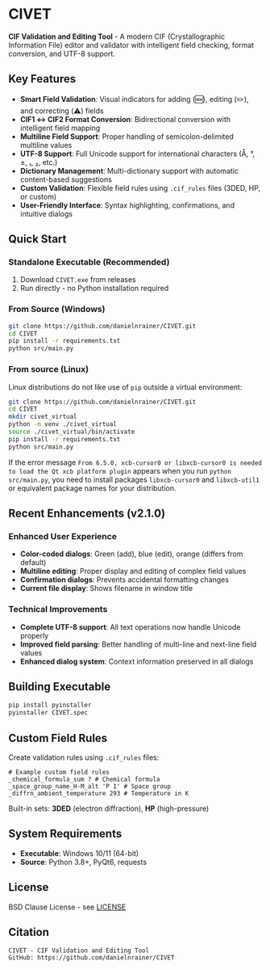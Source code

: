# CIVET

**CIF Validation and Editing Tool** - A modern CIF (Crystallographic Information File) editor and validator with intelligent field checking, format conversion, and UTF-8 support.

## Key Features

- **Smart Field Validation**: Visual indicators for adding (🆕), editing (✏️), and correcting (⚠️) fields
- **CIF1 ↔ CIF2 Format Conversion**: Bidirectional conversion with intelligent field mapping
- **Multiline Field Support**: Proper handling of semicolon-delimited multiline values
- **UTF-8 Support**: Full Unicode support for international characters (Å, °, ±, ₁, ₂, etc.)
- **Dictionary Management**: Multi-dictionary support with automatic content-based suggestions
- **Custom Validation**: Flexible field rules using `.cif_rules` files (3DED, HP, or custom)
- **User-Friendly Interface**: Syntax highlighting, confirmations, and intuitive dialogs

## Quick Start

### Standalone Executable (Recommended)
1. Download `CIVET.exe` from releases
2. Run directly - no Python installation required

### From Source (Windows)
```bash
git clone https://github.com/danielnrainer/CIVET.git
cd CIVET
pip install -r requirements.txt
python src/main.py
```

### From source (Linux)

Linux distributions do not like use of `pip` outside a virtual environment:

```bash
git clone https://github.com/danielnrainer/CIVET.git
cd CIVET
mkdir civet_virtual
python -m venv ./civet_virtual
source ./civet_virtual/bin/activate
pip install -r requirements.txt
python src/main.py
```

If the error message `From 6.5.0, xcb-cursor0 or libxcb-cursor0 is needed to load the Qt xcb platform plugin` appears
when you run `python src/main.py`, 
you need to install packages `libxcb-cursor0` and `libxcb-util1` or equivalent package names for your distribution.

## Recent Enhancements (v2.1.0)

### Enhanced User Experience
- **Color-coded dialogs**: Green (add), blue (edit), orange (differs from default)
- **Multiline editing**: Proper display and editing of complex field values
- **Confirmation dialogs**: Prevents accidental formatting changes
- **Current file display**: Shows filename in window title

### Technical Improvements
- **Complete UTF-8 support**: All text operations now handle Unicode properly
- **Improved field parsing**: Better handling of multi-line and next-line field values
- **Enhanced dialog system**: Context information preserved in all dialogs

## Building Executable
```bash
pip install pyinstaller
pyinstaller CIVET.spec
```

## Custom Field Rules
Create validation rules using `.cif_rules` files:
```
# Example custom field rules
_chemical_formula_sum ? # Chemical formula
_space_group_name_H-M_alt 'P 1' # Space group
_diffrn_ambient_temperature 293 # Temperature in K
```

Built-in sets: **3DED** (electron diffraction), **HP** (high-pressure)

## System Requirements
- **Executable**: Windows 10/11 (64-bit)
- **Source**: Python 3.8+, PyQt6, requests

## License
BSD Clause License - see [LICENSE](LICENSE)

## Citation
```
CIVET - CIF Validation and Editing Tool
GitHub: https://github.com/danielnrainer/CIVET
```

